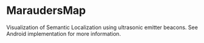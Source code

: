 MaraudersMap
============

Visualization of Semantic Localization using ultrasonic emitter beacons. See Android implementation for more information.
